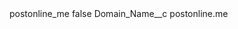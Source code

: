 <?xml version="1.0" encoding="UTF-8"?>
<CustomMetadata xmlns="http://soap.sforce.com/2006/04/metadata" xmlns:xsi="http://www.w3.org/2001/XMLSchema-instance" xmlns:xsd="http://www.w3.org/2001/XMLSchema">
    <label>postonline_me</label>
    <protected>false</protected>
    <values>
        <field>Domain_Name__c</field>
        <value xsi:type="xsd:string">postonline.me</value>
    </values>
</CustomMetadata>
